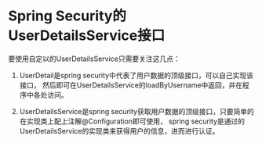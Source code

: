 # Spring Security的UserDetailsService接口

要使用自定以的UserDetailsService只需要关注这几点：

1. UserDetail是spring security中代表了用户数据的顶级接口，可以自己实现该接口，
然后即可在UserDetailsService的loadByUsername中返回，并在程序中各处访问。

2. UserDetailsService是spring security获取用户数据的顶级接口，只要简单的在实现类上配上注解@Configuration即可使用，
spring security是通过的UserDetailsService的实现类来获得用户的信息，进而进行认证。
